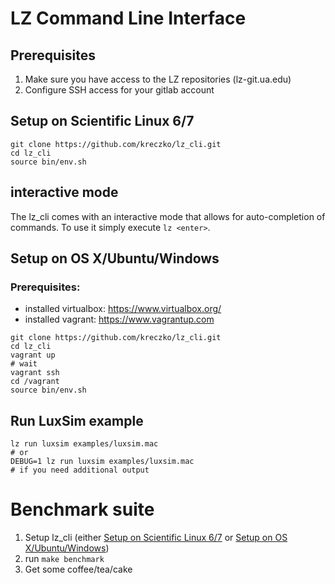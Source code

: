 # LZ Command Line Interface
## Prerequisites
 1. Make sure you have access to the LZ repositories (lz-git.ua.edu)
 2. Configure SSH access for your gitlab account



## Setup on Scientific Linux 6/7
```
git clone https://github.com/kreczko/lz_cli.git
cd lz_cli
source bin/env.sh
```

## interactive mode
The lz_cli comes with an interactive mode that allows for auto-completion of commands.
To use it simply execute `lz <enter>`.


## Setup on OS X/Ubuntu/Windows
### Prerequisites:
 - installed virtualbox: https://www.virtualbox.org/
 - installed vagrant: https://www.vagrantup.com
```
git clone https://github.com/kreczko/lz_cli.git
cd lz_cli
vagrant up
# wait
vagrant ssh
cd /vagrant
source bin/env.sh
```

## Run LuxSim example
```
lz run luxsim examples/luxsim.mac
# or
DEBUG=1 lz run luxsim examples/luxsim.mac
# if you need additional output
```

# Benchmark suite
 1. Setup lz_cli (either [Setup on Scientific Linux 6/7](#setup-on-scientific-linux-67) or [Setup on OS X/Ubuntu/Windows](#setup-on-os-xubuntuwindows))
 2. run `make benchmark`
 3. Get some coffee/tea/cake
